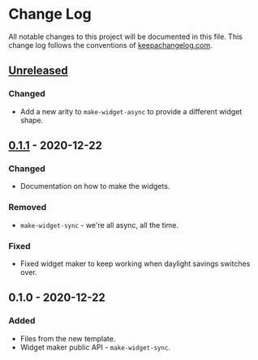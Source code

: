 # Change Log
All notable changes to this project will be documented in this file. This change log follows the conventions of [keepachangelog.com](http://keepachangelog.com/).

## [Unreleased]
### Changed
- Add a new arity to `make-widget-async` to provide a different widget shape.

## [0.1.1] - 2020-12-22
### Changed
- Documentation on how to make the widgets.

### Removed
- `make-widget-sync` - we're all async, all the time.

### Fixed
- Fixed widget maker to keep working when daylight savings switches over.

## 0.1.0 - 2020-12-22
### Added
- Files from the new template.
- Widget maker public API - `make-widget-sync`.

[Unreleased]: https://github.com/your-name/advent-of-code-2016/compare/0.1.1...HEAD
[0.1.1]: https://github.com/your-name/advent-of-code-2016/compare/0.1.0...0.1.1
